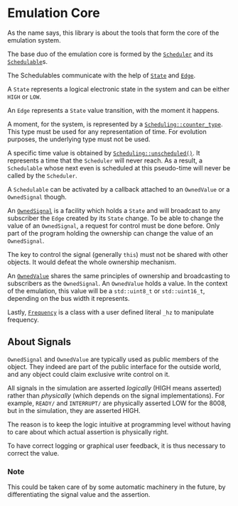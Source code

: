Emulation Core
==============

As the name says, this library is about the tools that form the core of the emulation
system.

The base duo of the emulation core is formed by the [`Scheduler`](src/Scheduler.h)
and its [`Schedulable`](src/Schedulable.h)s.

The Schedulables communicate with the help of [`State`](src/State.h) and [`Edge`](src/Edge.h).

A `State` represents a logical electronic state in the system and can be either `HIGH` or
`LOW`.

An `Edge` represents a `State` value transition, with the moment it happens.

A moment, for the system, is represented by a [`Scheduling::counter_type`](src/Scheduling.h).
This type must be used for any representation of time. For evolution purposes, the
underlying type must not be used.

A specific time value is obtained by [`Scheduling::unscheduled()`](src/Scheduling.h). It
represents a time that the `Scheduler` will never reach. As a result, a `Schedulable`
whose next even is scheduled at this pseudo-time will never be called by the
`Scheduler`.

A `Schedulable` can be activated by a callback attached to an `OwnedValue` or a `OwnedSignal` though.

An [`OwnedSignal`](src/OwnedSignal.h) is a facility which holds a `State` and will
broadcast to any subscriber the `Edge` created by its `State` change. To be able
to change the value of an `OwnedSignal`, a request for control must be done before.
Only part of the program holding the ownership can change the value of an `OwnedSignal`.

The key to control the signal (generally `this`) must not be shared with other objects.
It would defeat the whole ownership mechanism.

An [`OwnedValue`](src/OwnedValue.h) shares the same principles of ownership and broadcasting
to subscribers as the `OwnedSignal`. An `OwnedValue` holds a value. In the context
of the emulation, this value will be a `std::uint8_t` or `std::uint16_t`, depending
on the bus width it represents.

Lastly, [`Frequency`](src/Frequency.h) is a class with a user defined literal `_hz`
to manipulate frequency.

## About Signals

`OwnedSignal` and `OwnedValue` are typically used as public members of the object. They indeed are
part of the public interface for the outside world, and any object could claim exclusive write control on it.

All signals in the simulation are asserted *logically* (HIGH means asserted) rather than *physically* (which depends on
the signal implementations). For example, ```READY/``` and ```INTERRUPT/``` are physically asserted LOW for the 8008,
but in the simulation, they are asserted HIGH.

The reason is to keep the logic intuitive at programming level without having to care about which actual assertion is
physically right.

To have correct logging or graphical user feedback, it is thus necessary to correct the value.

### Note

This could be taken care of by some automatic machinery in the future, by differentiating the signal value and the
assertion.
